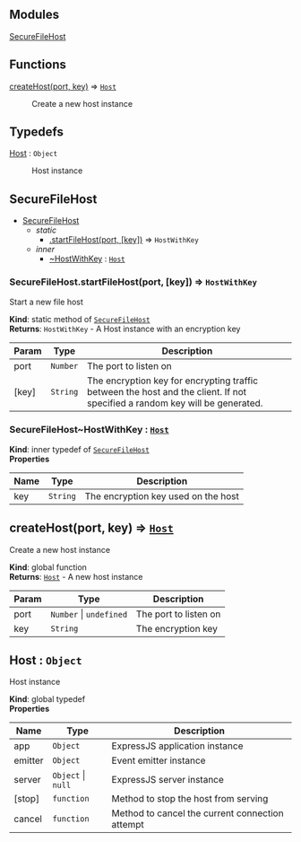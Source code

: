 ## Modules

<dl>
<dt><a href="#module_SecureFileHost">SecureFileHost</a></dt>
<dd></dd>
</dl>

## Functions

<dl>
<dt><a href="#createHost">createHost(port, key)</a> ⇒ <code><a href="#Host">Host</a></code></dt>
<dd><p>Create a new host instance</p>
</dd>
</dl>

## Typedefs

<dl>
<dt><a href="#Host">Host</a> : <code>Object</code></dt>
<dd><p>Host instance</p>
</dd>
</dl>

<a name="module_SecureFileHost"></a>

## SecureFileHost

* [SecureFileHost](#module_SecureFileHost)
    * _static_
        * [.startFileHost(port, [key])](#module_SecureFileHost.startFileHost) ⇒ <code>HostWithKey</code>
    * _inner_
        * [~HostWithKey](#module_SecureFileHost..HostWithKey) : [<code>Host</code>](#Host)

<a name="module_SecureFileHost.startFileHost"></a>

### SecureFileHost.startFileHost(port, [key]) ⇒ <code>HostWithKey</code>
Start a new file host

**Kind**: static method of [<code>SecureFileHost</code>](#module_SecureFileHost)  
**Returns**: <code>HostWithKey</code> - A Host instance with an encryption key  

| Param | Type | Description |
| --- | --- | --- |
| port | <code>Number</code> | The port to listen on |
| [key] | <code>String</code> | The encryption key for encrypting traffic between  the host and the client. If not specified a random key will be  generated. |

<a name="module_SecureFileHost..HostWithKey"></a>

### SecureFileHost~HostWithKey : [<code>Host</code>](#Host)
**Kind**: inner typedef of [<code>SecureFileHost</code>](#module_SecureFileHost)  
**Properties**

| Name | Type | Description |
| --- | --- | --- |
| key | <code>String</code> | The encryption key used on the host |

<a name="createHost"></a>

## createHost(port, key) ⇒ [<code>Host</code>](#Host)
Create a new host instance

**Kind**: global function  
**Returns**: [<code>Host</code>](#Host) - A new host instance  

| Param | Type | Description |
| --- | --- | --- |
| port | <code>Number</code> \| <code>undefined</code> | The port to listen on |
| key | <code>String</code> | The encryption key |

<a name="Host"></a>

## Host : <code>Object</code>
Host instance

**Kind**: global typedef  
**Properties**

| Name | Type | Description |
| --- | --- | --- |
| app | <code>Object</code> | ExpressJS application instance |
| emitter | <code>Object</code> | Event emitter instance |
| server | <code>Object</code> \| <code>null</code> | ExpressJS server instance |
| [stop] | <code>function</code> | Method to stop the host from serving |
| cancel | <code>function</code> | Method to cancel the current connection attempt |

